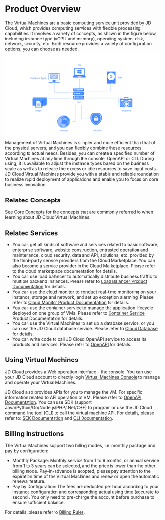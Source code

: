 # Product Overview
The Virtual Machines are a basic computing service unit provided by JD Cloud, which provides computing services with flexible processing capabilities. It involves a variety of concepts, as shown in the figure below, including instance type (vCPU and memory), operating system, disk, network, security, etc. Each resource provides a variety of configuration options, you can choose as needed.
![](../../../../image/vm/Product-Introduction-Overview.png)
Management of Virtual Machines is simpler and more efficient than that of the physical servers, and you can flexibly combine these resources according to actual needs. Besides, you can create a specified number of Virtual Machines at any time through the console, OpenAPI or CLI. During using, it is available to adjust the instance types based on the business scale as well as to release the excess or idle resources to save input costs. JD Cloud Virtual Machines provide you with a stable and reliable foundation to realize rapid deployment of applications and enable you to focus on core business innovation.

## Related Concepts
See [Core Concepts](Core-Concepts.md) for the concepts that are commonly referred to when learning about JD Cloud Virtual Machines.
## Related Services
* You can get all kinds of software and services related to basic software, enterprise software, website construction, entrusted operation and maintenance, cloud security, data and API, solutions, etc. provided by the third-party service providers from the Cloud Marketplace. You can also become a service provider in the Cloud Marketplace. Please refer to the cloud marketplace documentation for details.
* You can use load balancer to automatically distribute business traffic to multiple backend instances. Please refer to [Load Balancer Product Documentation](../../../Networking/ALB/Introduction/Product-Overview.md) for details.
* You can use the cloud monitor to conduct real-time monitoring on your instance, storage and network, and set up exception alarming. Please refer to [Cloud Monitor Product Documentation](../../../Management/Monitoring/Introduction/Product-Overview.md) for details.
* You can use the container service to manage the application lifecycle deployed on one group of VMs. Please refer to [Container Service Product Documentation](../../Native-Container/Introduction/Product-Overview.md) for details.
* You can use the Virtual Machines to set up a database service, or you can use the JD Cloud database service. Please refer to [Cloud Database](../../../Database-and-Cache-Service/RDS/Introduction/Product-Overview.md) for details.
* You can write code to call JD Cloud OpenAPI service to access its products and services. Please refer to [OpenAPI](https://docs.jdcloud.com/virtual-machines/api/overview) for details.

## Using Virtual Machines
JD Cloud provides a Web operation interface - the console. You can use your JD Cloud account to directly login [Virtual Machines Console](https://cns-console.jdcloud.com/compute/list) to manage and operate your Virtual Machines.

JD Cloud also provides APIs for you to manage the VM. For specific information related to API operation of VM. Please refer to [OpenAPI Documentation](https://docs.jdcloud.com/en/virtual-machines/api/overview). You can use SDK (support Java/Python/Go/Node.js/PHP/.Net/C++) to program or use the JD Cloud command line tool (CLI) to call the virtual machine API. For details, please refer to: [SDK Documentation](https://docs.jdcloud.com?act=3) and [CLI Documentation](https://docs.jdcloud.com/en/cli/introduction).

## Billing Instructions
The Virtual Machines support two billing modes, i.e. monthly package and pay by configuration:

* Monthly Package: Monthly service from 1 to 9 months, or annual service from 1 to 3 years can be selected, and the price is lower than the other billing mode. Pay-in-advance is adopted, please pay attention to the expiration time of the Virtual Machines and renew or open the automatic renewal feature.
* Pay by Configuration: The fees are deducted per hour according to your instance configuration and corresponding actual using time (accurate to second). You only need to pre-charge the account before purchase to ensure sufficient balance.

For details, please refer to [Billing Rules](../Pricing/Billing-Rules.md). 


